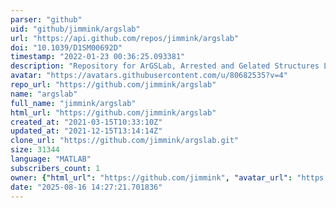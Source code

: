 ```yaml
---
parser: "github"
uid: "github/jimmink/argslab"
url: "https://api.github.com/repos/jimmink/argslab"
doi: "10.1039/D1SM00692D"
timestamp: "2022-01-23 00:36:25.093381"
description: "Repository for ArGSLab, Arrested and Gelated Structures Laboratory."
avatar: "https://avatars.githubusercontent.com/u/80682535?v=4"
repo_url: "https://github.com/jimmink/argslab"
name: "argslab"
full_name: "jimmink/argslab"
html_url: "https://github.com/jimmink/argslab"
created_at: "2021-03-15T10:33:10Z"
updated_at: "2021-12-15T13:14:14Z"
clone_url: "https://github.com/jimmink/argslab.git"
size: 31344
language: "MATLAB"
subscribers_count: 1
owner: {"html_url": "https://github.com/jimmink", "avatar_url": "https://avatars.githubusercontent.com/u/80682535?v=4", "login": "jimmink", "type": "User"}
date: "2025-08-16 14:27:21.701836"
---
```


